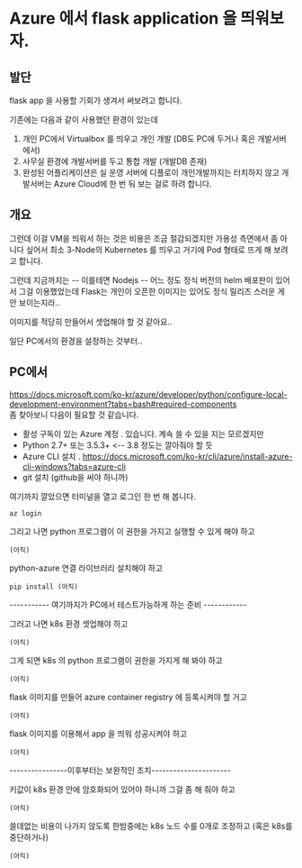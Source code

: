 # Azure 에서 flask application 을 띄워보자.

## 발단

flask app 을 사용할 기회가 생겨서 써보려고 합니다.

기존에는 다음과 같이 사용했던 환경이 있는데
  1. 개인 PC에서 Virtualbox 를 띄우고 개인 개발 (DB도 PC에 두거나 혹은 개발서버에서)
  1. 사무실 환경에 개발서버를 두고 통합 개발 (개발DB 존재)
  1. 완성된 어플리케이션은 실 운영 서버에 디플로이
개인개발까지는 터치하지 않고 개발서버는 Azure Cloud에 한 번 둬 보는 걸로 하려 합니다.

## 개요

그런데 이걸 VM을 띄워서 하는 것은 비용은 조금 절감되겠지만 가용성 측면에서 좀 아니다 싶어서
최소 3-Node의 Kubernetes 를 띄우고 거기에 Pod 형태로 뜨게 해 보려고 합니다.

그런데 지금까지는 -- 이를테면 Nodejs -- 어느 정도 정식 버전의 helm 배포판이 있어서 그걸 이용했었는데
Flask는 개인이 오픈한 이미지는 있어도 정식 릴리즈 스러운 게 안 보이는지라..

이미지를 적당히 만들어서 셋업해야 할 것 같아요..

일단 PC에서의 환경을 설정하는 것부터..

## PC에서

https://docs.microsoft.com/ko-kr/azure/developer/python/configure-local-development-environment?tabs=bash#required-components  
좀 찾아보니 다음이 필요할 것 같습니다.
- 활성 구독이 있는 Azure 계정
  . 있습니다. 계속 쓸 수 있을 지는 모르겠지만
- Python 2.7+ 또는 3.5.3+  <-- 3.8 정도는 깔아줘야 할 듯
- Azure CLI 설치
  . https://docs.microsoft.com/ko-kr/cli/azure/install-azure-cli-windows?tabs=azure-cli
- git 설치 (github을 써야 하니까)

여기까지 깔았으면 터미널을 열고 로그인 한 번 해 봅니다.
```
az login
```

그리고 나면 python 프로그램이 이 권한을 가지고 실행할 수 있게 해야 하고
```
(아직)
```

python-azure 연결 라이브러리 설치해야 하고
```
pip install (아직)
```

----------- 여기까지가 PC에서 테스트가능하게 하는 준비 ------------

그러고 나면 k8s 환경 셋업해야 하고
```
(아직)
```

그게 되면 k8s 의 python 프로그램이 권한을 가지게 해 봐야 하고
```
(아직)
```

flask 이미지를 만들어 azure container registry 에 등록시켜야 할 거고
```
(아직)
```

flask 이미지를 이용해서 app 을 띄워 성공시켜야 하고
```
(아직)
```

----------------이후부터는 보완적인 조치----------------------

키값이 k8s 환경 안에 암호화되어 있어야 하니까 그걸 좀 해 줘야 하고
```
(아직)
```

쓸데없는 비용이 나가지 않도록 한밤중에는 k8s 노드 수를 0개로 조정하고 (혹은 k8s를 중단하거나)
```
(아직)
```





